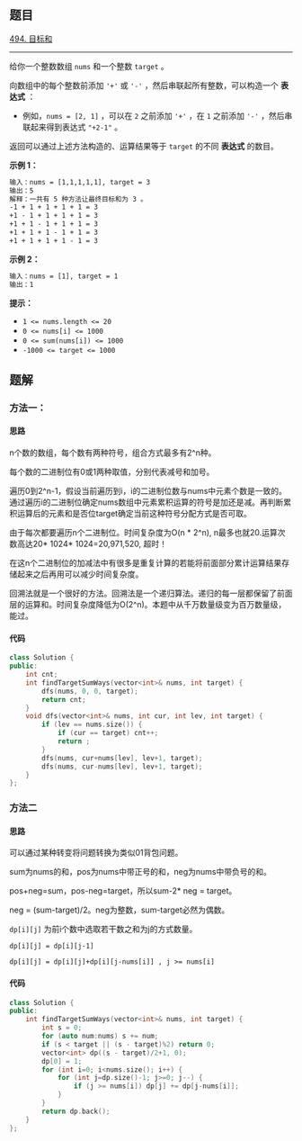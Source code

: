 ## 题目

[494. 目标和](https://leetcode.cn/problems/target-sum/)

---

给你一个整数数组 `nums` 和一个整数 `target` 。

向数组中的每个整数前添加 `'+'` 或 `'-'` ，然后串联起所有整数，可以构造一个 **表达式** ：

-   例如，`nums = [2, 1]` ，可以在 `2` 之前添加 `'+'` ，在 `1` 之前添加 `'-'` ，然后串联起来得到表达式 `"+2-1"` 。

返回可以通过上述方法构造的、运算结果等于 `target` 的不同 **表达式** 的数目。

  

**示例 1：**

```txt
输入：nums = [1,1,1,1,1], target = 3
输出：5
解释：一共有 5 种方法让最终目标和为 3 。
-1 + 1 + 1 + 1 + 1 = 3
+1 - 1 + 1 + 1 + 1 = 3
+1 + 1 - 1 + 1 + 1 = 3
+1 + 1 + 1 - 1 + 1 = 3
+1 + 1 + 1 + 1 - 1 = 3
```

**示例 2：**

```txt
输入：nums = [1], target = 1
输出：1
```
  

**提示：**

-   `1 <= nums.length <= 20`
-   `0 <= nums[i] <= 1000`
-   `0 <= sum(nums[i]) <= 1000`
-   `-1000 <= target <= 1000`

  

## 题解

### 方法一：

#### 思路

n个数的数组，每个数有两种符号，组合方式最多有2^n种。

每个数的二进制位有0或1两种取值，分别代表减号和加号。

遍历0到2^n-1，假设当前遍历到i，i的二进制位数与nums中元素个数是一致的。通过遍历i的二进制位确定nums数组中元素累积运算的符号是加还是减。再判断累积运算后的元素和是否位target确定当前这种符号分配方式是否可取。

由于每次都要遍历n个二进制位。时间复杂度为O(n * 2^n), n最多也就20.运算次数高达20* 1024* 1024=20,971,520, 超时！

在这n个二进制位的加减法中有很多是重复计算的若能将前面部分累计运算结果存储起来之后再用可以减少时间复杂度。

回溯法就是一个很好的方法。回溯法是一个递归算法。递归的每一层都保留了前面层的运算和。时间复杂度降低为O(2^n)。本题中从千万数量级变为百万数量级，能过。

#### 代码
``` cpp
class Solution {
public:
    int cnt;
    int findTargetSumWays(vector<int>& nums, int target) {
        dfs(nums, 0, 0, target);
        return cnt;
    }
    void dfs(vector<int>& nums, int cur, int lev, int target) {
        if (lev == nums.size()) {
            if (cur == target) cnt++;
            return ;
        } 
        dfs(nums, cur+nums[lev], lev+1, target);
        dfs(nums, cur-nums[lev], lev+1, target);
    }
};
```

### 方法二

#### 思路
可以通过某种转变将问题转换为类似01背包问题。

sum为nums的和，pos为nums中带正号的和，neg为nums中带负号的和。

pos+neg=sum，pos-neg=target，所以sum-2* neg = target。

neg = (sum-target)/2。neg为整数，sum-target必然为偶数。

`dp[i][j]` 为前i个数中选取若干数之和为j的方式数量。

`dp[i][j] = dp[i][j-1]`

`dp[i][j] = dp[i][j]+dp[i][j-nums[i]] , j >= nums[i]`

#### 代码

```cpp
class Solution {
public:
    int findTargetSumWays(vector<int>& nums, int target) {
        int s = 0;
        for (auto num:nums) s += num;
        if (s < target || (s - target)%2) return 0;
        vector<int> dp((s - target)/2+1, 0);
        dp[0] = 1;
        for (int i=0; i<nums.size(); i++) {
            for (int j=dp.size()-1; j>=0; j--) {
                if (j >= nums[i]) dp[j] += dp[j-nums[i]];
            }
        }
        return dp.back();
    }
};
```
